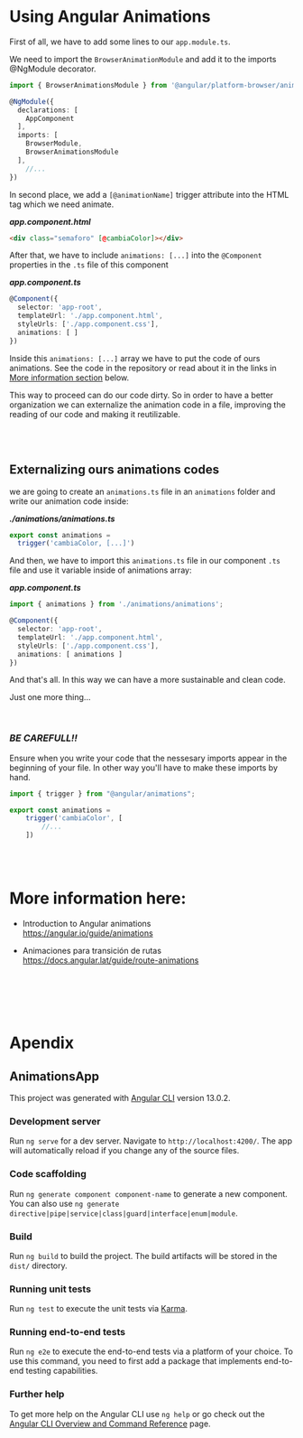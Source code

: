 # Using Angular Animations

First of all, we have to add some lines to our `app.module.ts`.

We need to import the `BrowserAnimationModule` and add it to the imports @NgModule decorator. 

```ts
import { BrowserAnimationsModule } from '@angular/platform-browser/animations';

@NgModule({
  declarations: [
    AppComponent
  ],
  imports: [
    BrowserModule,
    BrowserAnimationsModule
  ],
	//...
})
```

In second place, we add a `[@animationName]` trigger attribute into the HTML tag which we need animate.

***app.component.html***
```html
<div class="semaforo" [@cambiaColor]></div>
```

After that, we have to include `animations: [...]` into the `@Component` properties in the `.ts` file of this component

***app.component.ts***
```ts
@Component({
  selector: 'app-root',
  templateUrl: './app.component.html',
  styleUrls: ['./app.component.css'],
  animations: [ ]
})
```

Inside this `animations: [...]` array we have to put the code of ours animations. See the code in the repository or read about it in the links in [More information section](#more-information-here) below.

This way to proceed can do our code dirty. So in order to have a better organization we can externalize the animation code in a file, improving the reading of our code and making it reutilizable.

<br>
<br>

## Externalizing ours animations codes

we are going to create an `animations.ts` file in an `animations` folder and write our animation code inside:

***./animations/animations.ts***
```ts
export const animations = 
  trigger('cambiaColor, [...]')

```

And then, we have to import this `animations.ts` file in our component `.ts` file and use it variable inside of animations array:

***app.component.ts***
```ts
import { animations } from './animations/animations';

@Component({
  selector: 'app-root',
  templateUrl: './app.component.html',
  styleUrls: ['./app.component.css'],
  animations: [ animations ]
})
```
And that's all. In this way we can have a more sustainable and clean code.

Just one more thing...

<br>

### ***BE CAREFULL!!***  
Ensure when you write your code that the nessesary imports appear in the beginning of your file. In other way you'll have to make these imports by hand.

```ts
import { trigger } from "@angular/animations";

export const animations = 
	trigger('cambiaColor', [
		//...
	])
```

<br>
<br>

# More information here:

- Introduction to Angular animations  
	https://angular.io/guide/animations
	
- Animaciones para transición de rutas  
	https://docs.angular.lat/guide/route-animations



<br>
<br>
<br>
<br>



# Apendix

## AnimationsApp

This project was generated with [Angular CLI](https://github.com/angular/angular-cli) version 13.0.2.

### Development server

Run `ng serve` for a dev server. Navigate to `http://localhost:4200/`. The app will automatically reload if you change any of the source files.

### Code scaffolding

Run `ng generate component component-name` to generate a new component. You can also use `ng generate directive|pipe|service|class|guard|interface|enum|module`.

### Build

Run `ng build` to build the project. The build artifacts will be stored in the `dist/` directory.

### Running unit tests

Run `ng test` to execute the unit tests via [Karma](https://karma-runner.github.io).

### Running end-to-end tests

Run `ng e2e` to execute the end-to-end tests via a platform of your choice. To use this command, you need to first add a package that implements end-to-end testing capabilities.

### Further help

To get more help on the Angular CLI use `ng help` or go check out the [Angular CLI Overview and Command Reference](https://angular.io/cli) page.
